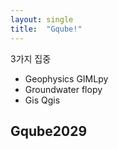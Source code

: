 ```yaml
---
layout: single
title:  "Gqube!"
---
```

 
 3가지 집중 
 - Geophysics GIMLpy
 - Groundwater flopy
 - Gis Qgis

 ## Gqube2029
 
